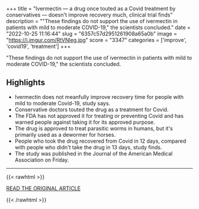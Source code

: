 +++
title = "Ivermectin — a drug once touted as a Covid treatment by conservatives — doesn't improve recovery much, clinical trial finds"
description = "\"These findings do not support the use of ivermectin in patients with mild to moderate COVID-19,\" the scientists concluded."
date = "2022-10-25 11:16:44"
slug = "6357c57d2951261908a65a0b"
image = "https://i.imgur.com/RtVNleg.jpg"
score = "3347"
categories = ['improve', 'covid19', 'treatment']
+++

\"These findings do not support the use of ivermectin in patients with mild to moderate COVID-19,\" the scientists concluded.

## Highlights

- Ivermectin does not meanfully improve recovery time for people with mild to moderate Covid-19, study says.
- Conservative doctors touted the drug as a treatment for Covid.
- The FDA has not approved it for treating or preventing Covid and has warned people against taking it for its approved purpose.
- The drug is approved to treat parasitic worms in humans, but it's primarily used as a dewormer for horses.
- People who took the drug recovered from Covid in 12 days, compared with people who didn't take the drug in 13 days, study finds.
- The study was published in the Journal of the American Medical Association on Friday.

---

{{< rawhtml >}}
  <p class="article-category">
    <a target="_blank" href="https://www.cnbc.com/2022/10/24/ivermectin-once-touted-as-a-covid-treatment-by-conservatives-doesnt-improve-recovery-much-clinical-trial-finds.html">READ THE ORIGINAL ARTICLE</a>
  </p>
{{< /rawhtml >}}
